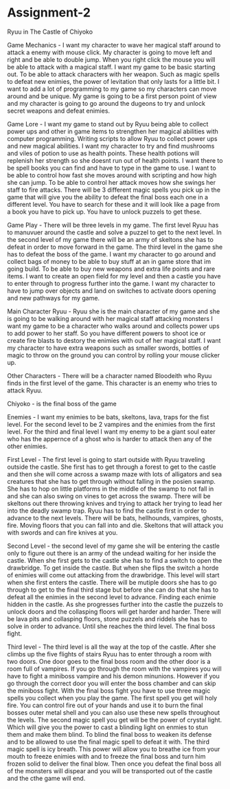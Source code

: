# Assignment-2

Ryuu in The Castle of Chiyoko 

Game Mechanics - I want my character to wave her magical staff around to attack a enemy with mouse click. My character is going to move left and right and be able to double jump. When you right click the mouse you will be able to attack with a magical staff. I want my game to be basic starting out. To be able to attack characters with her weapon. Such as magic spells to defeat new enimies, the power of levitation that only lasts for a little bit.
I want to add a lot of programming to my game so my characters can move around and be unique. My game is going to be a first person point of view and my character is going to go around the dugeons to try and unlock secret weapons and defeat enimies.

Game Lore - I want my game to stand out by Ryuu being able to collect power ups and other in game items to strengthen her magical abilities with computer programming. Writing scripts to allow Ryuu to collect power ups and new magical abilities.  I want my character to try and find mushrooms and viles of potion to use as health points. These health potions will replenish her strength so she doesnt run out of health points. I want there to be spell books you can find and have to type in the game to use. I want to be able to control how fast she moves around with scripting and how high she can jump. To be able to control her attack moves how she swings her staff to fire attacks. There will be 3 different magic spells you pick up in the game that will give you the ability to defeat the final boss each one in a different level. You have to search for these and it will look like a page from a book you have to pick up. You have to unlock puzzels to get these.

Game Play - There will be three levels in my game. The first level Ryuu has to manuvuer around the castle and solve a puzzel to get to the next level. In the second level of my game there will be an army of skeltons she has to defeat in order to move forward in the game. The third level in the game she has to defeat the boss of the game.  I want my character to go around and collect bags of money to be able to buy stuff at an in game store that im going build. To be able to buy new weapons and extra life points and rare items. I want to create an open field for my level and then a castle you have to enter through to progress further into the game. I want my character to have to jump over objects and land on switches to activate doors opening and new pathways for my game.

Main Character Ryuu - Ryuu she is the main character of my game and she is going to be walking around with her magical staff attacking monsters I want my game to be a character who walks around and collects power ups to add power to her staff. So you have different powers to shoot ice or create fire blasts to destory the enimies with out of her magical staff. I want my character to have extra weapons such as smaller swords, bottles of magic to throw on the ground you can control by rolling your mouse clicker up.

Other Characters - There will be a character named Bloodeith who Ryuu finds in the first level of the game. This character is an enemy who tries to attack Ryuu. 

Chiyoko - is the final boss of the game 

Enemies - I want my enimies to be bats, skeltons, lava, traps for the fist level. For the second level to be 2 vampires and the enimies from the first level. For the third and final level I want my enemy to be a giant soul eater who has the appernce of a ghost who is harder to attack then any of the other enimies. 

First Level - The first level is going to start outside with Ryuu traveling outside the castle. She first has to get through a forest to get to the castle and then she will come across a swamp maze with lots of alligators and sea creatures that she has to get through without falling in the posien swamp. She has to hop on little platforms in the middle of the swamp to not fall in and she can also swing on vines to get across the swamp. There will be skeltons out there throwing knives and trying to attack her trying to lead her into the deadly swamp trap. Ryuu has to find the castle first in order to advance to the next levels. There will be bats, hellhounds, vampires, ghosts, fire. Moving floors that you can fall into and die. Skeltons that will attack you with swords and can fire knives at you. 

Second Level - the second level of my game she will be entering the castle only to figure out there is an army of the undead waiting for her inside the castle. When she first gets to the castle she has to find a switch to open the drawbridge. To get inside the castle. But when she flips the switch a horde of enimies will come out attacking from the drawbridge. This level will start when she first enters the castle. There will be mutiple doors she has to go through to get to the final third stage but before she can do that she has to defeat all the enimies in the second level to advance. Finding each enimie hidden in the castle. As she progresses further into the castle the puzzels to unlock doors and the collasping floors will get harder and harder. There will be lava pits and collasping floors, stone puzzels and riddels she has to solve in order to advance. Until she reaches the third level. The final boss fight.
 
Third level - The third level is all the way at the top of the castle. After she climbs up the five flights of stairs Ryuu has to enter through a room with two doors. One door goes to the final boss room and the other door is a room full of vampires. If you go through the room with the vampires you will have to fight a miniboss vampire and his demon minunions. However if you go through the correct door you will enter the boss chamber and can skip the miniboss fight. With the final boss fight you have to use three magic spells you collect when you play the game. The first spell you get will holy fire. You can control fire out of your hands and use it to burn the final bosses outer metal shell and you can also use these new spells throughout the levels. The second magic spell you get will be the power of crystal light. Which will give you the power to cast a blinding light on enmies to stun them and make them blind. To blind the final boss to weaken its defense and to be allowed to use the final magic spell to defeat it with. The third magic spell is icy breath. This power will allow you to breathe ice from your mouth to freeze enimies with and to freeze the final boss and turn him frozen solid to deliver the final blow. Then once you defeat the final boss all of the monsters will dispear and you will be transported out of the castle and the cthe game will end. 
